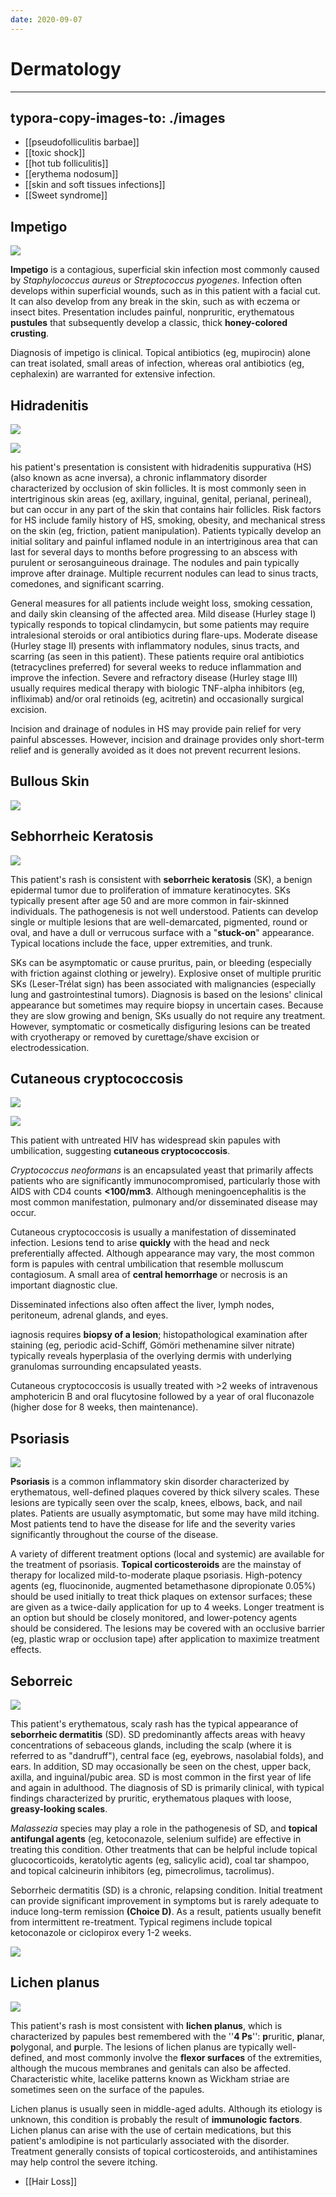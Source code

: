 ```yaml
---
date: 2020-09-07
---
```


# Dermatology
---

## typora-copy-images-to: ./images

- [[pseudofolliculitis barbae]]
- [[toxic shock]]
- [[hot tub folliculitis]]
- [[erythema nodosum]]
- [[skin and soft tissues infections]]
- [[Sweet syndrome]]

## Impetigo

<!-- impetigo microbiology, sx, rx, complications -->

![](https://photos.thisispiggy.com/file/wikiFiles/image-20191203141840998.png)

**Impetigo** is a contagious, superficial skin infection most commonly caused by _Staphylococcus aureus_ or _Streptococcus pyogenes_.  Infection often develops within superficial wounds, such as in this  patient with a facial cut. It can also develop from any break in the  skin, such as with eczema or insect bites. Presentation includes  painful, nonpruritic, erythematous **pustules** that subsequently develop a classic, thick **honey-colored crusting**.

Diagnosis of impetigo is clinical. Topical antibiotics (eg, mupirocin) alone can treat isolated, small areas of infection, whereas oral antibiotics (eg, cephalexin) are warranted for extensive infection.

## Hidradenitis

<!-- hidradenitis suppurativa sx, treatment -->

![](https://photos.thisispiggy.com/file/wikiFiles/image-20191224102955724.png)

![](https://photos.thisispiggy.com/file/wikiFiles/image-20191224102900526.png)

his patient's presentation is consistent with  hidradenitis suppurativa (HS) (also known as acne inversa), a chronic  inflammatory disorder characterized by occlusion of skin follicles. It  is most commonly seen in intertriginous skin areas (eg, axillary,  inguinal, genital, perianal, perineal), but can occur in any part of the skin that contains hair follicles. Risk factors for HS include family  history of HS, smoking, obesity, and mechanical stress on the skin (eg,  friction, patient manipulation). Patients typically develop an initial  solitary and painful inflamed nodule in an intertriginous area that can  last for several days to months before progressing to an abscess with  purulent or serosanguineous drainage. The nodules and pain typically  improve after drainage. Multiple recurrent nodules can lead to sinus  tracts, comedones, and significant scarring.

General measures for all patients include weight loss, smoking cessation, and  daily skin cleansing of the affected area. Mild disease (Hurley stage  I) typically responds to topical clindamycin, but some patients may  require intralesional steroids or oral antibiotics during flare-ups.  Moderate disease (Hurley stage II) presents with inflammatory nodules,  sinus tracts, and scarring (as seen in this patient). These patients  require oral antibiotics (tetracyclines preferred) for several weeks to  reduce inflammation and improve the infection. Severe and refractory  disease (Hurley stage III) usually requires medical therapy with  biologic TNF-alpha inhibitors (eg, infliximab) and/or oral retinoids  (eg, acitretin) and occasionally surgical excision.

Incision and drainage of nodules in HS may provide pain relief for very  painful abscesses. However, incision and drainage provides only  short-term relief and is generally avoided as it does not prevent  recurrent lesions.

## Bullous Skin

<!-- bullous skin disease features -->

![](https://photos.thisispiggy.com/file/wikiFiles/image-20200121210231790.png)

## Sebhorrheic Keratosis

<!-- seborrheic keratosis population, sx, dx, rx -->

![](https://photos.thisispiggy.com/file/wikiFiles/image-20200123194750837.png)

This patient's rash is consistent with **seborrheic keratosis** (SK), a benign epidermal tumor due to proliferation of immature  keratinocytes. SKs typically present after age 50 and are more common  in fair-skinned individuals. The pathogenesis is not well understood.  Patients can develop single or multiple lesions that are  well-demarcated, pigmented, round or oval, and have a dull or verrucous  surface with a "**stuck-on**" appearance. Typical locations include the face, upper extremities, and trunk.

SKs can be asymptomatic or cause pruritus, pain, or bleeding (especially  with friction against clothing or jewelry). Explosive onset of multiple pruritic SKs (Leser-Trélat sign) has been associated with malignancies  (especially lung and gastrointestinal tumors). Diagnosis is based on  the lesions' clinical appearance but sometimes may require biopsy in  uncertain cases. Because they are slow growing and benign, SKs usually  do not require any treatment. However, symptomatic or cosmetically  disfiguring lesions can be treated with cryotherapy or removed by  curettage/shave excision or electrodessication.

## Cutaneous cryptococcosis

<!-- cutaneous cryptococcosis population, sx, dx -->

![](https://photos.thisispiggy.com/file/wikiFiles/image-20200123195632443.png)

![](https://photos.thisispiggy.com/file/wikiFiles/image-20200123195804048.png)

This patient with untreated HIV has widespread skin papules with umbilication, suggesting **cutaneous cryptococcosis**.

_Cryptococcus neoformans_ is an encapsulated yeast that primarily affects patients who are significantly immunocompromised, particularly those with AIDS with CD4 counts **<100/mm3**. Although meningoencephalitis is the most common manifestation, pulmonary and/or disseminated disease may occur.

Cutaneous cryptococcosis is usually a manifestation of disseminated infection. Lesions tend to arise **quickly** with the head and neck preferentially affected. Although appearance may vary, the most common form is papules with central umbilication that resemble molluscum contagiosum. A small area of **central hemorrhage** or necrosis is an important diagnostic clue.

Disseminated infections also often affect the liver, lymph nodes, peritoneum, adrenal glands, and eyes.

iagnosis requires **biopsy of a lesion**; histopathological examination after staining (eg, periodic acid-Schiff, Gömöri methenamine silver nitrate) typically reveals hyperplasia of the overlying dermis with underlying granulomas surrounding encapsulated yeasts.

Cutaneous cryptococcosis is usually treated with >2 weeks of intravenous amphotericin B and oral flucytosine followed by a  year of oral fluconazole (higher dose for 8 weeks, then maintenance).

## Psoriasis

<!-- psoriasis rx -->

![](https://photos.thisispiggy.com/file/wikiFiles/image-20200203204551947.png)

**Psoriasis** is a common inflammatory  skin disorder characterized by erythematous, well-defined plaques  covered by thick silvery scales. These lesions are typically seen over  the scalp, knees, elbows, back, and nail plates. Patients are usually  asymptomatic, but some may have mild itching. Most patients tend to  have the disease for life and the severity varies significantly  throughout the course of the disease.

A variety of different treatment options (local and systemic) are available for the treatment of psoriasis. **Topical corticosteroids** are the mainstay of therapy for localized mild-to-moderate plaque  psoriasis. High-potency agents (eg, fluocinonide, augmented  betamethasone dipropionate 0.05%) should be used initially to treat  thick plaques on extensor surfaces; these are given as a twice-daily  application for up to 4 weeks. Longer treatment is an option but should be closely monitored, and lower-potency agents should be considered.  The lesions may be covered with an occlusive barrier (eg, plastic wrap  or occlusion tape) after application to maximize treatment effects.

## Seborreic

<!-- seborrheic dermatitits sx, rx -->

![](https://photos.thisispiggy.com/file/wikiFiles/image-20200311202445444.png)

This patient's erythematous, scaly rash has the typical appearance of **seborrheic dermatitis** (SD). SD predominantly affects areas with heavy concentrations of  sebaceous glands, including the scalp (where it is referred to as  "dandruff"), central face (eg, eyebrows, nasolabial folds), and ears.  In addition, SD may occasionally be seen on the chest, upper back,  axilla, and inguinal/pubic area. SD is most common in the first year of life and again in adulthood. The diagnosis of SD is primarily  clinical, with typical findings characterized by pruritic, erythematous  plaques with loose, **greasy-looking scales**.

_Malassezia_ species may play a role in the pathogenesis of SD, and **topical antifungal agents** (eg, ketoconazole, selenium sulfide) are effective in treating this  condition. Other treatments that can be helpful include topical  glucocorticoids, keratolytic agents (eg, salicylic acid), coal tar  shampoo, and topical calcineurin inhibitors (eg, pimecrolimus,  tacrolimus).

Seborrheic dermatitis (SD) is a chronic, relapsing condition. Initial  treatment can provide significant improvement in symptoms but is rarely  adequate to induce long-term remission **(Choice D)**. As a result, patients usually benefit from intermittent re-treatment.  Typical regimens include topical ketoconazole or ciclopirox every 1-2  weeks.

![](https://photos.thisispiggy.com/file/wikiFiles/image-20200311202523645.png)

## Lichen planus

<!-- lichen planus cause, sx, rx --> 

![](https://photos.thisispiggy.com/file/wikiFiles/image-20200718073023326.png)

This patient's rash is most consistent with **lichen planus**, which is characterized by papules best remembered with the ''**4 Ps**'': **p**ruritic, **p**lanar, **p**olygonal, and **p**urple. The lesions of lichen planus are typically well-defined, and most commonly involve the **flexor surfaces** of the extremities, although the mucous membranes and genitals can also be affected.  Characteristic white, lacelike patterns known as Wickham  striae are sometimes seen on the surface of the papules.

Lichen planus is usually seen in middle-aged adults.  Although its etiology is unknown, this condition is probably the result of **immunologic factors**.  Lichen planus can arise with the use of certain medications, but this  patient's amlodipine is not particularly associated with the disorder.  Treatment generally consists of topical corticosteroids, and  antihistamines may help control the severe itching.

- [[Hair Loss]]
